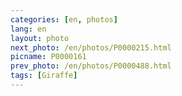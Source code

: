 ```yaml
---
categories: [en, photos]
lang: en
layout: photo
next_photo: /en/photos/P0000215.html
picname: P0000161
prev_photo: /en/photos/P0000488.html
tags: [Giraffe]
---
```

